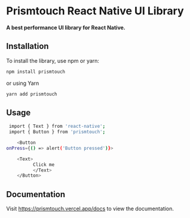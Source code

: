 # Prismtouch React Native UI Library

**A best performance UI library for React Native.**

## Installation

To install the library, use npm or yarn:

```bash
npm install prismtouch

```
or using Yarn

```bash
yarn add prismtouch

```

## Usage

```bash
 import { Text } from 'react-native';
 import { Button } from 'prismtouch';

    <Button
onPress={() => alert('Button pressed')}>

    <Text>
          Click me
          </Text>
    </Button>


```

 ## Documentation

 Visit https://prismtouch.vercel.app/docs to view the documentation.
